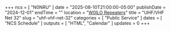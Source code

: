 +++
ncs = [ "N0NRU" ]
date = "2025-08-10T21:00:00-05:00"
publishDate = "2024-12-01"
endTime = ""
location = "[W0ILO Repeaters](/radios/)"
title = "UHF/VHF Net 32"
slug = "uhf-vhf-net-32"
categories = [ "Public Service" ]
dates = [ "NCS Schedule" ]
outputs = [ "HTML", "Calendar" ]
updates = 0
+++
